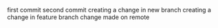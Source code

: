 first commit
second commit
creating a change in new branch
creating a change in feature branch
change made on remote
